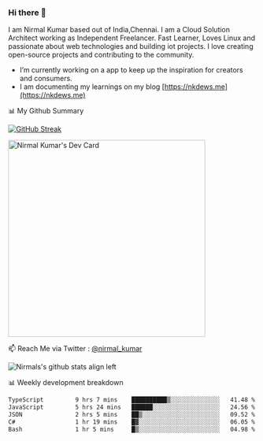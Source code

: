 ### Hi there 👋

 I am Nirmal Kumar based out of India,Chennai. I am a Cloud Solution Architect working as Independent Freelancer. Fast Learner, Loves Linux and passionate about web technologies and building iot projects. I love creating open-source projects and contributing to the community.

- I’m currently working on a app to keep up the inspiration for creators and consumers.
- I am documenting my learnings on my blog [https://nkdews.me](https://nkdews.me)


📊 My Github Summary

[![GitHub Streak](https://github-readme-streak-stats.herokuapp.com?user=nk-gears&theme=dark&hide_border=true&date_format=M%20j%5B%2C%20Y%5D)](https://git.io/streak-stats)

<a href="https://app.daily.dev/nirmal_kumar"><img src="https://api.daily.dev/devcards/a16cfcf02d384b16b41de71ce4d1d811.png?r=8ve" width="400" alt="Nirmal Kumar's Dev Card"/></a>

📫 Reach Me via  Twitter : [@nirmal_kumar](https://twitter.com/nirmal_kumar)

![Nirmals's github stats align left](https://github-readme-stats.vercel.app/api?username=nk-gears&show_icons=true)


📊 Weekly development breakdown

<!--START_SECTION:waka-->

```txt
TypeScript         9 hrs 7 mins    ██████████▒░░░░░░░░░░░░░░   41.48 %
JavaScript         5 hrs 24 mins   ██████░░░░░░░░░░░░░░░░░░░   24.56 %
JSON               2 hrs 5 mins    ██▒░░░░░░░░░░░░░░░░░░░░░░   09.52 %
C#                 1 hr 19 mins    █▓░░░░░░░░░░░░░░░░░░░░░░░   06.05 %
Bash               1 hr 5 mins     █▒░░░░░░░░░░░░░░░░░░░░░░░   04.98 %
```

<!--END_SECTION:waka-->



